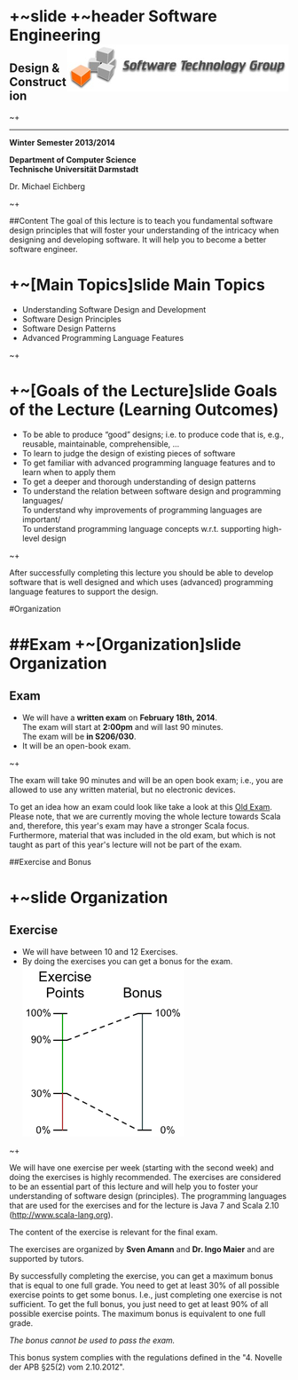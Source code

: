 
+~slide
+~header
Software Engineering <img src="Images/STG-Logo.jpg" title="Software Technology Group" style="float:right">
===
Design &  Construction
---

~+

---

**Winter Semester 2013/2014**
                        
**Department of Computer Science**  
**Technische Universität Darmstadt**

Dr. Michael Eichberg

~+


##Content
The goal of this lecture is to teach you fundamental software design principles that will foster your understanding of the intricacy when designing and developing software. It will help you to become a better software engineer. 

+~[Main Topics]slide
Main Topics
===

* Understanding Software Design and Development
* Software Design Principles
* Software Design Patterns
* Advanced Programming Language Features

~+

+~[Goals of the Lecture]slide
Goals of the Lecture (Learning Outcomes)
===

* To be able to produce “good” designs; i.e. to produce code that is, e.g., reusable, maintainable, comprehensible, ...
* To learn to judge the design of existing pieces of software
* To get familiar with advanced programming language features and to learn when to apply them
* To get a deeper and thorough understanding of design patterns
* To understand the relation between software design and programming languages/  
  To understand why improvements of programming languages are important/  
  To understand programming language concepts w.r.t. supporting high-level design

~+

After successfully completing this lecture you should be able to develop software that is well designed and which uses (advanced) programming language features to support the design.

#Organization

##Exam
+~[Organization]slide
Organization 
===
Exam
---

* We will have a **written exam** on **February 18th, 2014**.  
  The exam will start at **2:00pm** and will last 90 minutes.  
  The exam will be **in S206/030**.
* It will be an open-book exam.

~+

The exam will take 90 minutes and will be an open book exam; i.e., you are allowed to use any written material, but no electronic devices.

To get an idea how an exam could look like take a look at this [Old Exam](OldExam.pdf). Please note, that we are currently moving the whole lecture towards Scala and, therefore, this year's exam may have a stronger Scala focus. Furthermore, material that was included in the old exam, but which is not taught as part of this year's lecture will not be part of the exam. 

##Exercise and Bonus

+~slide
Organization 
===
Exercise
---
* We will have between 10 and 12 Exercises.
* By doing the exercises you can get a bonus for the exam.  
  <img src="Images/BonusSystem.png" title="Visualization of the Bonus System">

~+

We will have one exercise per week (starting with the second week) and doing the exercises is highly recommended. The exercises are considered to be an essential part of this lecture and will help you to foster your understanding of software design (principles).
The programming languages that are used for the exercises and for the lecture is Java 7 and Scala 2.10 (<http://www.scala-lang.org>).  

The content of the exercise is relevant for the final exam. 

The exercises are organized by **Sven Amann** and **Dr. Ingo Maier** and are supported by tutors.

By successfully completing the exercise, you can get a maximum bonus that is equal to one full grade. You need to get at least 30% of all possible exercise points to get some bonus. I.e., just completing one exercise is not sufficient. To get the full bonus, you just need to get at least 90% of all possible exercise points. The maximum bonus is equivalent to one full grade.

_The bonus cannot be used to pass the exam._

This bonus system complies with the regulations defined in the "4. Novelle der APB §25(2) vom 2.10.2012".

